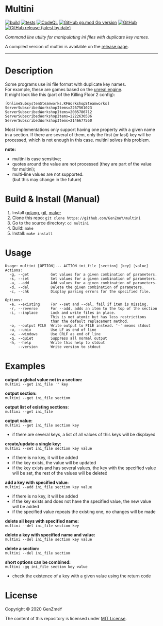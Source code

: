 # Multini

[![build](https://github.com/GenZmeY/multini/workflows/build/badge.svg)](https://github.com/GenZmeY/multini/actions?query=workflow%3Abuild)
[![tests](https://github.com/GenZmeY/multini/workflows/tests/badge.svg)](https://github.com/GenZmeY/multini/actions?query=workflow%3Atests)
[![CodeQL](https://github.com/GenZmeY/multini/workflows/CodeQL/badge.svg)](https://github.com/GenZmeY/multini/security/code-scanning)
[![GitHub go.mod Go version](https://img.shields.io/github/go-mod/go-version/GenZmeY/multini)](https://golang.org)
[![GitHub](https://img.shields.io/github/license/genzmey/multini)](LICENSE)
[![GitHub release (latest by date)](https://img.shields.io/github/v/release/GenZmeY/multini)](https://github.com/GenZmeY/multini/releases)

*Command line utility for manipulating ini files with duplicate key names.*

A compiled version of multini is available on the [release page](https://github.com/GenZmeY/multini/releases).

***

# Description
Some programs use ini file format with duplicate key names.  
For example, these are games based on the [unreal engine](https://en.wikipedia.org/wiki/Unreal_Engine).  
It might look like this (part of the Killing Floor 2 config):  
```
[OnlineSubsystemSteamworks.KFWorkshopSteamworks]
ServerSubscribedWorkshopItems=2267561023
ServerSubscribedWorkshopItems=2085786712
ServerSubscribedWorkshopItems=2222630586
ServerSubscribedWorkshopItems=2146677560
```
Most implementations only support having one property with a given name in a section. If there are several of them, only the first (or last) key will be processed, which is not enough in this case. multini solves this problem.

**note:**  
- multini is case sensitive;
- quotes around the value are not processed (they are part of the value for multini);  
- multi-line values are not supported.  
(but this may change in the future)  

# Build & Install (Manual)
1. Install [golang](https://golang.org), [git](https://git-scm.com/), [make](https://www.gnu.org/software/make/);
2. Clone this repo: `git clone https://github.com/GenZmeY/multini`
3. Go to the source directory: `cd multini`
4. Build: `make`
5. Install: `make install`

# Usage
```
Usage: multini [OPTION]... ACTION ini_file [section] [key] [value]
Actions:
  -g, --get          Get values for a given combination of parameters.
  -s, --set          Set values for a given combination of parameters.
  -a, --add          Add values for a given combination of parameters.
  -d, --del          Delete the given combination of parameters.
  -c, --chk          Display parsing errors for the specified file.

Options:
  -e, --existing     For --set and --del, fail if item is missing.
  -r, --reverse      For --add, adds an item to the top of the section
  -i, --inplace      Lock and write files in place.
                     This is not atomic but has less restrictions
                     than the default replacement method.
  -o, --output FILE  Write output to FILE instead. '-' means stdout
  -u, --unix         Use LF as end of line
  -w, --windows      Use CRLF as end of line
  -q, --quiet        Suppress all normal output
  -h, --help         Write this help to stdout
      --version      Write version to stdout
```

# Examples
**output a global value not in a section:**  
`multini --get ini_file '' key`

**output section:**  
`multini --get ini_file section`

**output list of existing sections:**  
`multini --get ini_file`

**output value:**  
`multini --get ini_file section key`  
- if there are several keys, a list of all values of this keys will be displayed

**create/update a single key:**  
`multini --set ini_file section key value`  
- if there is no key, it will be added  
- if the key exists, the value will be updated  
- if the key exists and has several values, the key with the specified value will be set, the rest of the values will be deleted

**add a key with specified value:**  
`multini --add ini_file section key value`  
- if there is no key, it will be added  
- if the key exists and does not have the specified value, the new value will be added  
- if the specified value repeats the existing one, no changes will be made

**delete all keys with specified name:**  
`multini --del ini_file section key`

**delete a key with specified name and value:**  
`multini --del ini_file section key value`

**delete a section:**  
`multini --del ini_file section`

**short options can be combined:**  
`multini -gq ini_file section key value`  
- check the existence of a key with a given value using the return code

# License
Copyright © 2020 GenZmeY

The content of this repository is licensed under [MIT License](LICENSE).

